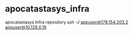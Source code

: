 # apocatastasys_infra
apocatastasys Infra repository
ssh -J appuser@178.154.203.2 appuser@10.128.0.19

